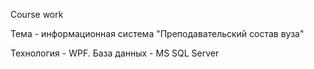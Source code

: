 Course work

Тема - информационная система "Преподавательский состав вуза"

Технология - WPF. База данных - MS SQL Server